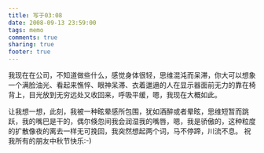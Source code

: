 ```yaml
---
title: 写于03:08
date: 2008-09-13 23:59:00
tags: memo
comments: true
sharing: true
footer: true
---
```

我现在在公司，不知道做些什么，感觉身体很轻，思维混沌而呆滞，你大可以想象一个满脸油光、看起来憔悴、眼神呆滞、衣着邋遢的人在显示器面前无力的靠在椅背上，目光放到无穷远处又收回来，呼吸平缓，嗯，我现在大概如此。

让我想一想，此刻，我被一种眩晕感所包围，犹如酒醉或者晕眩，思维短暂而跳跃，我的嘴巴是干的，偶尔倏忽间我会润湿我的嘴唇，嗯，我是骄傲的，这种粒度的扩散像夜的离去一样无可挽回，我突然想起两个词，马不停蹄，川流不息。 祝我所有的朋友中秋节快乐:-)
